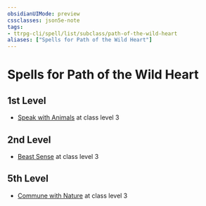 ```yaml
---
obsidianUIMode: preview
cssclasses: json5e-note
tags:
- ttrpg-cli/spell/list/subclass/path-of-the-wild-heart
aliases: ["Spells for Path of the Wild Heart"]
---
```

# Spells for Path of the Wild Heart

## 1st Level

- [Speak with Animals](2-Mechanics/CLI/spells/speak-with-animals-xphb.md "XPHB") at class level 3

## 2nd Level

- [Beast Sense](2-Mechanics/CLI/spells/beast-sense-xphb.md "XPHB") at class level 3

## 5th Level

- [Commune with Nature](2-Mechanics/CLI/spells/commune-with-nature-xphb.md "XPHB") at class level 3
